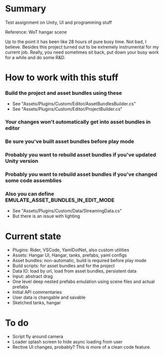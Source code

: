 # Summary
Test assignment on Unity, UI and programming stuff

Reference: WoT hangar scene

Up to the point it has been like 28 hours of pure busy time. Not bad, I believe. Besides this project turned out to be extremely instrumental for my current job. Really, you need sometimes sit back, put down your busy work for a while and do some R&D.

# How to work with this stuff
### Build the project and asset bundles using these
* See "Assets/Plugins/Custom/Editor/AssetBundlesBuilder.cs"
* See "Assets/Plugins/Custom/Editor/ProjectBuilder.cs"

### Your changes won't automatically get into asset bundles in editor
### Be sure you've built asset bundles before play mode
### Probably you want to rebuild asset bundles if you've updated Unity version
### Probably you want to rebuild asset bundles if you've changed some code assemblies

### Also you can define EMULATE_ASSET_BUNDLES_IN_EDIT_MODE
* See "Assets/Plugins/Custom/Data/StreamingData.cs"
* But there is an issue with lighting

# Current state
* Plugins: Rider, VSCode, YamlDotNet, also custom utilities
* Assets: Hangar UI, Hangar, tanks, prefabs, yaml configs
* Asset bundles: non-automatic, build is required before play mode
* Build scripts: for asset bundles and for the project
* Data IO: load by url, load from asset bundles, persistent data
* Input: abstract drag
* One level deep nested prefabs emulation using scene files and actual prefabs
* Initial API commentaries
* User data is changable and savable
* Sketched tanks, hangar

# To do
* Script fly around camera
* Loader splash screen to hide async loading from user
* Rective UI changes, probably? This is more of a clean code feature.
